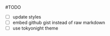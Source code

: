 
#TODO
- [ ] update styles
- [ ] embed github gist instead of raw markdown
- [ ] use tokyonight theme
